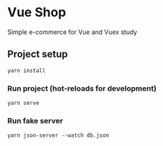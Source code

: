 # Vue Shop

Simple e-commerce for Vue and Vuex study

## Project setup
```
yarn install
```

### Run project (hot-reloads for development)
```
yarn serve
```

### Run fake server
```
yarn json-server --watch db.json
```